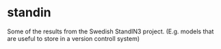 # standin
Some of the results from the Swedish StandIN3 project. (E.g. models that are useful to store in a version controll system)  
